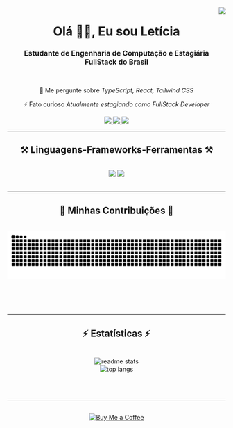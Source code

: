 <img align="right" src="https://visitor-badge.laobi.icu/badge?page_id=Ltiicia.Ltiicia" />

<h1 align="center">Olá 👋😸, Eu sou Letícia</h1>

<h3 align="center">Estudante de Engenharia de Computação e Estagiária FullStack do Brasil</h3>

<br/>

<div align="center">

💬 Me pergunte sobre *TypeScript, React, Tailwind CSS*

⚡ Fato curioso *Atualmente estagiando como FullStack Developer*

 </div>
 
<div align="center"> 
  <a href="mailto:letigsouza03@gmail.com">
    <img src="https://img.shields.io/badge/Gmail-333333?style=for-the-badge&logo=gmail&logoColor=red" />
  </a>
  <a href="https://instagram.com/letigonga03" target="_blank">
    <img src="https://img.shields.io/badge/Instagram-DC3755?style=for-the-badge&logo=instagram&logoColor=white" target="_blank" />
  </a>
  <a href="https://www.linkedin.com/in/let%C3%ADcia-gon%C3%A7alves-souza-045a9119b/" target="_blank">
     <img src="https://img.shields.io/badge/LinkedIn-0077B5?style=for-the-badge&logo=linkedin&logoColor=white" target="_blank" />
  </a>
</div>

 <hr/>
 
<h2 align="center">⚒ Linguagens-Frameworks-Ferramentas ⚒</h2>
<br/>
<div align="center">
    <img src="https://skillicons.dev/icons?i=html,css,tailwind,javascript,typescript,react,python,java,c" />
    <img src="https://skillicons.dev/icons?i=vscode,git,github,linkedin" /><br>
</div>

<br/>
<hr/>

<div align="center">
  <h2>🐍 Minhas Contribuições 🐍</h2>
  <br>
  <img alt="snake eating my contributions" src="https://raw.githubusercontent.com/Ltiicia/Ltiicia/output/github-contribution-grid-snake.svg" />
  
  <br/><br/><br/>
</div>

<hr/>

<h2 align="center">⚡ Estatísticas ⚡</h2>
<br>
<div align=center>
  
  <img width=390 src="https://github-readme-stats.vercel.app/api?username=Ltiicia&count_private=true&show_icons=true&theme=react&rank_icon=github&border_radius=10" alt="readme stats" />
  <br/>
  <img width=325 align="center" src="https://github-readme-stats.vercel.app/api/top-langs/?username=Ltiicia&hide=HTML&langs_count=8&layout=compact&theme=react&border_radius=10&size_weight=0.5&count_weight=0.5&exclude_repo=github-readme-stats" alt="top langs" />
</div>

<br/><br/>

<hr/>

<br/>

<div align="center">
<a href='https://buymeacoffee.com/ltiicia' target='_blank'><img height='64' style='border:0px;height:64px;' src='https://storage.ko-fi.com/cdn/kofi1.png?v=3' border='0' alt='Buy Me a Coffee' /></a>
</div>

<br/>